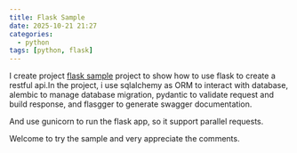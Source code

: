 ```yaml
---
title: Flask Sample
date: 2025-10-21 21:27
categories:
  - python
tags: [python, flask]
---
```


I create project [flask sample](https://github.com/cupid-wg/flask-sample) project to show how to use flask to create a restful api.In the project, i use sqlalchemy as ORM to interact with database, alembic to manage database migration, pydantic to validate request and build response, and flasgger to generate swagger documentation.

And use gunicorn to run the flask app, so it support parallel requests.

Welcome to try the sample and very appreciate the comments.
